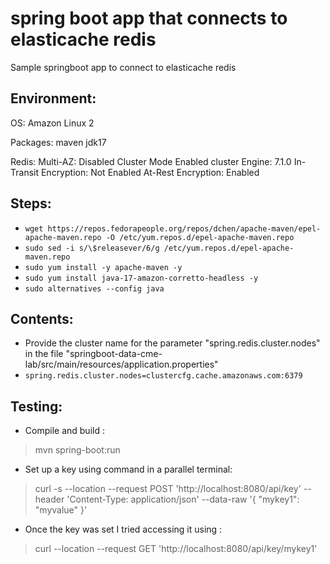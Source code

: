 # spring boot app that connects to elasticache redis
Sample springboot app to connect to elasticache redis

Environment:
------------
OS: Amazon Linux 2

Packages:
maven
jdk17

Redis:
Multi-AZ: Disabled
Cluster Mode Enabled cluster 
Engine: 7.1.0
In-Transit Encryption:	Not Enabled
At-Rest Encryption:	Enabled

Steps:
-----
- `wget https://repos.fedorapeople.org/repos/dchen/apache-maven/epel-apache-maven.repo -O /etc/yum.repos.d/epel-apache-maven.repo`
- `sudo sed -i s/\$releasever/6/g /etc/yum.repos.d/epel-apache-maven.repo`
- `sudo yum install -y apache-maven -y`
- `sudo yum install java-17-amazon-corretto-headless -y` 
- `sudo alternatives --config java`


Contents:
--------
- Provide the cluster name for the parameter "spring.redis.cluster.nodes" in the file "springboot-data-cme-lab/src/main/resources/application.properties"
- `spring.redis.cluster.nodes=clustercfg.cache.amazonaws.com:6379`

Testing:
--------
- Compile and build : 
> mvn spring-boot:run

- Set up a key using command in a parallel terminal: 
> curl -s --location --request POST 'http://localhost:8080/api/key' --header 'Content-Type: application/json' --data-raw '{ "mykey1": "myvalue" }'

- Once the key was set I tried accessing it using : 
> curl --location --request GET 'http://localhost:8080/api/key/mykey1'
